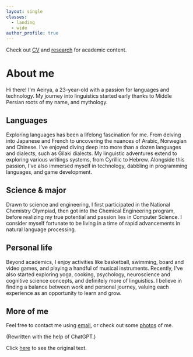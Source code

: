 ```yaml
---
layout: single
classes:
  - landing
  - wide
author_profile: true
---
```


Check out [CV](/shortcv) and [research](/research) for academic content.

# About me
Hi there! I'm Aeirya, a 23-year-old with a passion for languages and technology. My journey into linguistics started early thanks to Middle Persian roots of my name, and mythology. 

## Languages
Exploring languages has been a lifelong fascination for me. From delving into Japanese and French to uncovering the nuances of Arabic, Norwegian and Chinese. I've enjoyed diving deep into more than a dozen languages and dialects, such as Gilaki dialects. My linguistic adventures extend to exploring various writings systems, from Cyrillic to Hebrew. Alongside this passion, I've also immersed myself in technology, dabbling in programming languages, and game development.

<!--excerpt-->

## Science & major
Drawn to science and engineering, I first participated in the National Chemistry Olympiad, then got into the Chemical Engineering program, before realizing my true potential and passion lies in Computer Science. I consider myself fortunate to be living in a time of rapid advancements in natural language processing.

## Personal life
Beyond academics, I enjoy activities like basketball, swimming, board and video games, and playing a handful of musical instruments. Recently, I've also started exploring yoga, cooking, psychology, neuroscience  and cognitive science concepts, and definitely more of linguistics. I believe in finding a balance between work and personal journey, valuing each experience as an opportunity to learn and grow.


## More of me
Feel free to contact me using [email](mailto:aeiryam@gmail.com), or check out some <a href="/gallery">photos</a> of me.

(Rewritten with the help of ChatGPT.)

Click [here](/aboutme_full) to see the original text.
